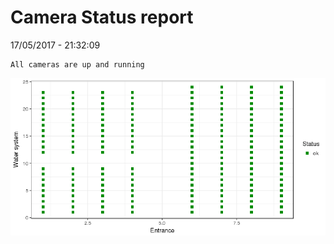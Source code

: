 Camera Status report
================
17/05/2017 - 21:32:09

    All cameras are up and running

![](camreport_files/figure-markdown_github/unnamed-chunk-2-1.png)
